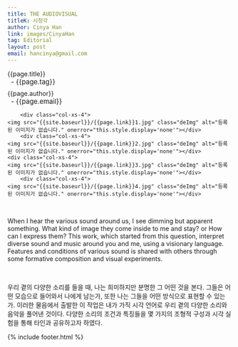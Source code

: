 ```yaml
---
title: THE AUDIOVISUAL
titleK: 시청각
author: Cinya Han
link: images/CinyaHan
tag: Editorial
layout: post
email: hancinya@gmail.com
---	
```


<div class="container">

<div class="deDep">
{{page.title}}<br>
<p style="font-size:15px; margin:0px; padding:0px 0px 0px 8px; margin:0px 0px 8px 0px;">- {{page.tag}}</p>
{{page.author}}<br>
<p style="font-size:15px; margin:0px; padding:0px 0px 0px 8px;">- {{page.email}}</p>
</div>


<div class="row" class="imgcolor">
	
		<div class="col-xs-4">
	<img src="{{site.baseurl}}/{{page.link}}1.jpg" class="deImg" alt="등록된 이미지가 없습니다." onerror="this.style.display='none'"></div>
		<div class="col-xs-4">
	<img src="{{site.baseurl}}/{{page.link}}2.jpg" class="deImg" alt="등록된 이미지가 없습니다." onerror="this.style.display='none'"></div>
	<div class="col-xs-4">
	<img src="{{site.baseurl}}/{{page.link}}3.jpg" class="deImg" alt="등록된 이미지가 없습니다." onerror="this.style.display='none'"></div>
		<div class="col-xs-4">
	<img src="{{site.baseurl}}/{{page.link}}4.jpg" class="deImg" alt="등록된 이미지가 없습니다." onerror="this.style.display='none'"></div>
	
</div>
<br>

<div class="det lato">



When I hear the various sound around us, I see dimming but apparent something. What kind of image they come inside to me and stay? or How can I express them? This work, which started from this question, interpret diverse sound and music around you and me, using a visionary language. Features and conditions of various sound is shared with others through some formative composition and visual experiments.



</div>

<br>

<div class="noto">

우리 곁의 다양한 소리를 들을 때, 나는 희미하지만 분명한 그 어떤 것을 본다. 그들은 어떤 모습으로 들어와서 나에게 남는가, 또한 나는 그들을 어떤 방식으로 표현할 수 있는가. 이러한 물음에서 출발한 이 작업은 내가 가직 시각 언어로 우리 곁의 다양한 소리와 음악을 풀어낸 것이다. 다양한 소리의 조건과 특징들을 몇 가지의 조형적 구성과 시각 실험을 통해 타인과 공유하고자 하였다.


</div>
{% include footer.html %} 